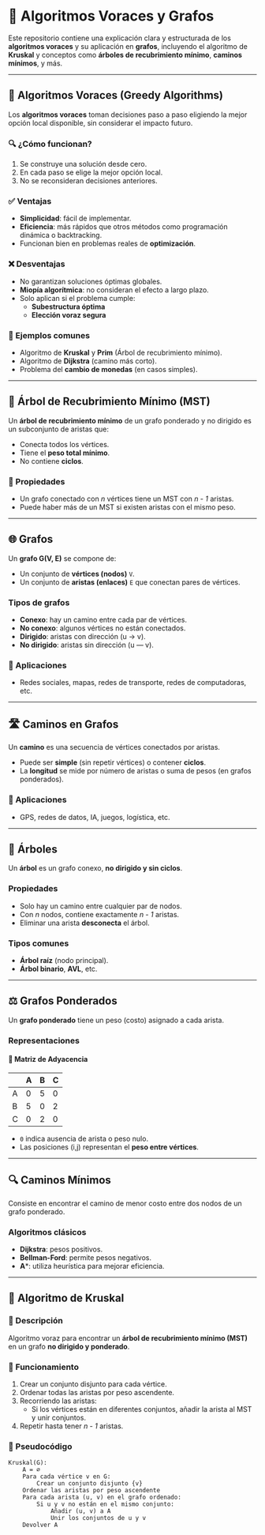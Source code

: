 # 📘 Algoritmos Voraces y Grafos

Este repositorio contiene una explicación clara y estructurada de los **algoritmos voraces** y su aplicación en **grafos**, incluyendo el algoritmo de **Kruskal** y conceptos como **árboles de recubrimiento mínimo**, **caminos mínimos**, y más.

---

## 🧠 Algoritmos Voraces (Greedy Algorithms)

Los **algoritmos voraces** toman decisiones paso a paso eligiendo la mejor opción local disponible, sin considerar el impacto futuro.

### 🔍 ¿Cómo funcionan?

1. Se construye una solución desde cero.
2. En cada paso se elige la mejor opción local.
3. No se reconsideran decisiones anteriores.

### ✅ Ventajas

- **Simplicidad**: fácil de implementar.
- **Eficiencia**: más rápidos que otros métodos como programación dinámica o backtracking.
- Funcionan bien en problemas reales de **optimización**.

### ❌ Desventajas

- No garantizan soluciones óptimas globales.
- **Miopía algorítmica**: no consideran el efecto a largo plazo.
- Solo aplican si el problema cumple:
  - **Subestructura óptima**
  - **Elección voraz segura**

### 🧪 Ejemplos comunes

- Algoritmo de **Kruskal** y **Prim** (Árbol de recubrimiento mínimo).
- Algoritmo de **Dijkstra** (camino más corto).
- Problema del **cambio de monedas** (en casos simples).

---

## 🌳 Árbol de Recubrimiento Mínimo (MST)

Un **árbol de recubrimiento mínimo** de un grafo ponderado y no dirigido es un subconjunto de aristas que:

- Conecta todos los vértices.
- Tiene el **peso total mínimo**.
- No contiene **ciclos**.

### 🔗 Propiedades

- Un grafo conectado con _n_ vértices tiene un MST con _n - 1_ aristas.
- Puede haber más de un MST si existen aristas con el mismo peso.

---

## 🌐 Grafos

Un **grafo G(V, E)** se compone de:

- Un conjunto de **vértices (nodos)** `V`.
- Un conjunto de **aristas (enlaces)** `E` que conectan pares de vértices.

### Tipos de grafos

- **Conexo**: hay un camino entre cada par de vértices.
- **No conexo**: algunos vértices no están conectados.
- **Dirigido**: aristas con dirección (u → v).
- **No dirigido**: aristas sin dirección (u — v).

### 📍 Aplicaciones

- Redes sociales, mapas, redes de transporte, redes de computadoras, etc.

---

## 🛣️ Caminos en Grafos

Un **camino** es una secuencia de vértices conectados por aristas.

- Puede ser **simple** (sin repetir vértices) o contener **ciclos**.
- La **longitud** se mide por número de aristas o suma de pesos (en grafos ponderados).

### 🔧 Aplicaciones

- GPS, redes de datos, IA, juegos, logística, etc.

---

## 🌲 Árboles

Un **árbol** es un grafo conexo, **no dirigido y sin ciclos**.

### Propiedades

- Solo hay un camino entre cualquier par de nodos.
- Con _n_ nodos, contiene exactamente _n - 1_ aristas.
- Eliminar una arista **desconecta** el árbol.

### Tipos comunes

- **Árbol raíz** (nodo principal).
- **Árbol binario**, **AVL**, etc.

---

## ⚖️ Grafos Ponderados

Un **grafo ponderado** tiene un peso (costo) asignado a cada arista.

### Representaciones

#### 🧮 Matriz de Adyacencia

|     | A | B | C |
|-----|---|---|---|
| A   | 0 | 5 | 0 |
| B   | 5 | 0 | 2 |
| C   | 0 | 2 | 0 |

- `0` indica ausencia de arista o peso nulo.
- Las posiciones (i,j) representan el **peso entre vértices**.

---

## 🔍 Caminos Mínimos

Consiste en encontrar el camino de menor costo entre dos nodos de un grafo ponderado.

### Algoritmos clásicos

- **Dijkstra**: pesos positivos.
- **Bellman-Ford**: permite pesos negativos.
- **A***: utiliza heurística para mejorar eficiencia.

---

## 🧮 Algoritmo de Kruskal

### 📌 Descripción

Algoritmo voraz para encontrar un **árbol de recubrimiento mínimo (MST)** en un grafo **no dirigido y ponderado**.

### 🔁 Funcionamiento

1. Crear un conjunto disjunto para cada vértice.
2. Ordenar todas las aristas por peso ascendente.
3. Recorriendo las aristas:
   - Si los vértices están en diferentes conjuntos, añadir la arista al MST y unir conjuntos.
4. Repetir hasta tener _n - 1_ aristas.

### 🧾 Pseudocódigo

```pseudo
Kruskal(G):
    A = ∅
    Para cada vértice v en G:
        Crear un conjunto disjunto {v}
    Ordenar las aristas por peso ascendente
    Para cada arista (u, v) en el grafo ordenado:
        Si u y v no están en el mismo conjunto:
            Añadir (u, v) a A
            Unir los conjuntos de u y v
    Devolver A
```

